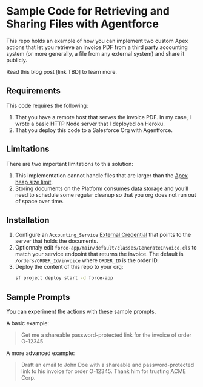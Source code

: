 # Sample Code for Retrieving and Sharing Files with Agentforce

This repo holds an example of how you can implement two custom Apex actions that let you retrieve an invoice PDF from a third party accounting system (or more generally, a file from any external system) and share it publicly.

Read this blog post [link TBD] to learn more.

## Requirements

This code requires the following:

1. That you have a remote host that serves the invoice PDF. In my case, I wrote a basic HTTP Node server that I deployed on Heroku.
1. That you deploy this code to a Salesforce Org with Agentforce.

## Limitations

There are two important limitations to this solution:

1. This implementation cannot handle files that are larger than the [Apex heap size limit](https://developer.salesforce.com/docs/atlas.en-us.apexcode.meta/apexcode/apex_gov_limits.htm#in_topic_per_transaction_section).
2. Storing documents on the Platform consumes [data storage](https://help.salesforce.com/s/articleView?id=sf.admin_monitorresources.htm&type=5) and you’ll need to schedule some regular cleanup so that you org does not run out of space over time.

## Installation

1. Configure an `Accounting_Service` [External Credential](https://help.salesforce.com/s/articleView?id=sf.nc_named_creds_and_ext_creds.htm&type=5) that points to the server that holds the documents.
1. Optionnaly edit `force-app/main/default/classes/GenerateInvoice.cls` to match your service endpoint that returns the invoice. The default is `/orders/ORDER_Id/invoice` where `ORDER_ID` is the order ID.
1. Deploy the content of this repo to your org:
   ```sh
   sf project deploy start -d force-app
   ```

## Sample Prompts

You can experiment the actions with these sample prompts.

A basic example:

> Get me a shareable password-protected link for the invoice of order O-12345

A more advanced example:

> Draft an email to John Doe with a shareable and password-protected link to his invoice for order O-12345. Thank him for trusting ACME Corp.
